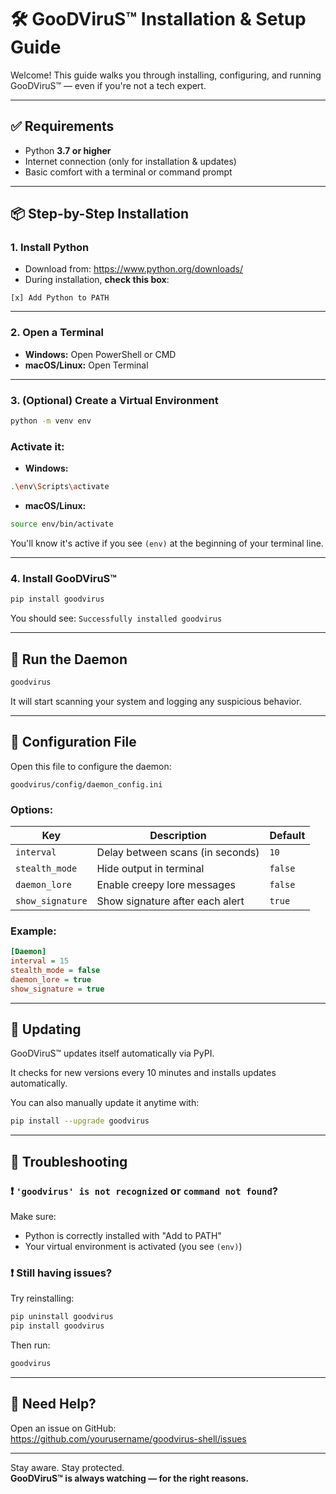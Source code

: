 # 🛠️ GooDViruS™ Installation & Setup Guide

Welcome! This guide walks you through installing, configuring, and running GooDViruS™ — even if you're not a tech expert.

---

## ✅ Requirements

- Python **3.7 or higher**
- Internet connection (only for installation & updates)
- Basic comfort with a terminal or command prompt

---

## 📦 Step-by-Step Installation

### 1. Install Python

- Download from: https://www.python.org/downloads/
- During installation, **check this box**:

```
[x] Add Python to PATH
```

---

### 2. Open a Terminal

- **Windows:** Open PowerShell or CMD  
- **macOS/Linux:** Open Terminal

---

### 3. (Optional) Create a Virtual Environment

```bash
python -m venv env
```

### Activate it:

- **Windows:**

```bash
.\env\Scripts\activate
```

- **macOS/Linux:**

```bash
source env/bin/activate
```

You'll know it's active if you see `(env)` at the beginning of your terminal line.

---

### 4. Install GooDViruS™

```bash
pip install goodvirus
```

You should see: `Successfully installed goodvirus`

---

## 🚀 Run the Daemon

```bash
goodvirus
```

It will start scanning your system and logging any suspicious behavior.

---

## 🧾 Configuration File

Open this file to configure the daemon:

```
goodvirus/config/daemon_config.ini
```

### Options:

| Key             | Description                          | Default |
|------------------|--------------------------------------|---------|
| `interval`       | Delay between scans (in seconds)     | `10`    |
| `stealth_mode`   | Hide output in terminal              | `false` |
| `daemon_lore`    | Enable creepy lore messages          | `false` |
| `show_signature` | Show signature after each alert      | `true`  |

### Example:

```ini
[Daemon]
interval = 15
stealth_mode = false
daemon_lore = true
show_signature = true
```

---

## 🔄 Updating

GooDViruS™ updates itself automatically via PyPI.

It checks for new versions every 10 minutes and installs updates automatically.

You can also manually update it anytime with:

```bash
pip install --upgrade goodvirus
```

---

## 🧯 Troubleshooting

### ❗ `'goodvirus' is not recognized` or `command not found`?

Make sure:
- Python is correctly installed with "Add to PATH"
- Your virtual environment is activated (you see `(env)`)

### ❗ Still having issues?

Try reinstalling:

```bash
pip uninstall goodvirus
pip install goodvirus
```

Then run:

```bash
goodvirus
```

---

## 🤝 Need Help?

Open an issue on GitHub:  
https://github.com/yourusername/goodvirus-shell/issues

---

Stay aware. Stay protected.  
**GooDViruS™ is always watching — for the right reasons.**
